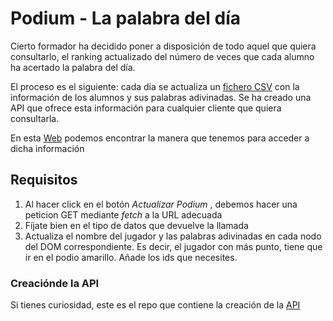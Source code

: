 # Podium - La palabra del día

Cierto formador ha decidido poner a disposición de todo aquel que quiera consultarlo, el ranking actualizado del número de veces que cada alumno ha acertado la palabra del día.

El proceso es el siguiente: cada dia se actualiza un [fichero CSV](https://www.youtube.com/watch?v=SaHIUR9jIPY) con la información de los alumnos y sus palabras adivinadas. Se ha creado una API que ofrece esta información para cualquier cliente que quiera consultarla.

En esta [Web](https://score-word-of-the-dat.onrender.com/) podemos encontrar la manera que tenemos para acceder a dicha información

## Requisitos

1. Al hacer click en el botón _Actualizar Podium_ , debemos hacer una peticion GET mediante _fetch_ a la URL adecuada
2. Fíjate bien en el tipo de datos que devuelve la llamada
3. Actualiza el nombre del jugador y las palabras adivinadas en cada nodo del DOM correspondiente. Es decir, el jugador con más punto, tiene que ir en el podio amarillo. Añade los ids que necesites.

### Creaciónde la API

Si tienes curiosidad, este es el repo que contiene la creación de la [API](https://github.com/omiras/score-wordoftheday)
